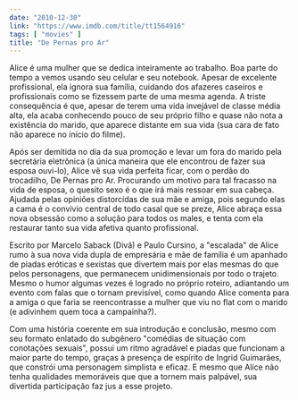 ```yaml
---
date: "2010-12-30"
link: "https://www.imdb.com/title/tt1564916"
tags: [ "movies" ]
title: "De Pernas pro Ar"
---
```

Alice é uma mulher que se dedica inteiramente ao trabalho. Boa parte do tempo a vemos usando seu celular e seu notebook. Apesar de excelente profissional, ela ignora sua família, cuidando dos afazeres caseiros e profissionais como se fizessem parte de uma mesma agenda. A triste consequência é que, apesar de terem uma vida invejável de classe média alta, ela acaba conhecendo pouco de seu próprio filho e quase não nota a existência do marido, que aparece distante em sua vida (sua cara de fato não aparece no início do filme).

Após ser demitida no dia da sua promoção e levar um fora do marido pela secretária eletrônica (a única maneira que ele encontrou de fazer sua esposa ouvi-lo), Alice vê sua vida perfeita ficar, com o perdão do trocadilho, De Pernas pro Ar. Procurando um motivo para tal fracasso na vida de esposa, o quesito sexo é o que irá mais ressoar em sua cabeça. Ajudada pelas opiniões distorcidas de sua mãe e amiga, pois segundo elas a cama é o convívio central de todo casal que se preze, Alice abraça essa nova obsessão como a solução para todos os males, e tenta com ela restaurar tanto sua vida afetiva quanto profissional.

Escrito por Marcelo Saback (Divã) e Paulo Cursino, a "escalada" de Alice rumo à sua nova vida dupla de empresária e mãe de família é um apanhado de piadas eróticas e sexistas que divertem mais por elas mesmas do que pelos personagens, que permanecem unidimensionais por todo o trajeto. Mesmo o humor algumas vezes é logrado no próprio roteiro, adiantando um evento com falas que o tornam previsível, como quando Alice comenta para a amiga o que faria se reencontrasse a mulher que viu no flat com o marido (e adivinhem quem toca a campainha?).

Com uma história coerente em sua introdução e conclusão, mesmo com seu formato enlatado do subgênero "comédias de situação com conotações sexuais", possui um ritmo agradável e piadas que funcionam a maior parte do tempo, graças à presença de espírito de Ingrid Guimarães, que constrói uma personagem simplista e eficaz. E mesmo que Alice não tenha qualidades memoráveis que que a tornem mais palpável, sua divertida participação faz jus a esse projeto.
